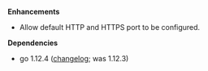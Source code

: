 **Enhancements**

 * Allow default HTTP and HTTPS port to be configured.

**Dependencies**

 * go 1.12.4 ([changelog](https://golang.org/doc/go1.12); was 1.12.3)
